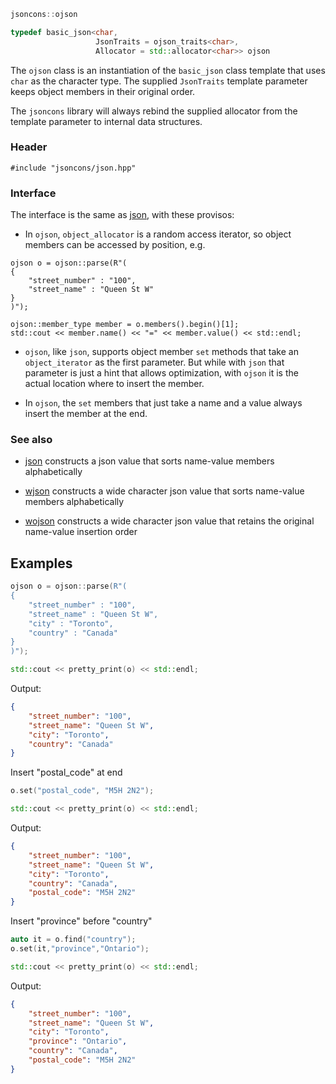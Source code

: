 ```c++
jsoncons::ojson

typedef basic_json<char,
                   JsonTraits = ojson_traits<char>,
                   Allocator = std::allocator<char>> ojson
```
The `ojson` class is an instantiation of the `basic_json` class template that uses `char` as the character type. The supplied `JsonTraits` template parameter keeps object members in their original order. 

The `jsoncons` library will always rebind the supplied allocator from the template parameter to internal data structures.

### Header

    #include "jsoncons/json.hpp"

### Interface

The interface is the same as [json](json), with these provisos:

- In `ojson`, `object_allocator` is a random access iterator, so object members can be accessed by position, e.g.

```
ojson o = ojson::parse(R"(
{
    "street_number" : "100",
    "street_name" : "Queen St W"
}
)");

ojson::member_type member = o.members().begin()[1];
std::cout << member.name() << "=" << member.value() << std::endl;
```
- `ojson`, like `json`, supports object member `set` methods that take an `object_iterator` as the first parameter. But while with `json` that parameter is just a hint that allows optimization, with `ojson` it is the actual location where to insert the member.

- In `ojson`, the `set` members that just take a name and a value always insert the member at the end.

### See also

- [json](json) constructs a json value that sorts name-value members alphabetically

- [wjson](wjson) constructs a wide character json value that sorts name-value members alphabetically

- [wojson](wojson) constructs a wide character json value that retains the original name-value insertion order

## Examples
```c++
ojson o = ojson::parse(R"(
{
    "street_number" : "100",
    "street_name" : "Queen St W",
    "city" : "Toronto",
    "country" : "Canada"
}
)");

std::cout << pretty_print(o) << std::endl;
```
Output:
```json
{
    "street_number": "100",
    "street_name": "Queen St W",
    "city": "Toronto",
    "country": "Canada"
}
```
Insert "postal_code" at end
```c++
o.set("postal_code", "M5H 2N2");

std::cout << pretty_print(o) << std::endl;
```
Output:
```json
{
    "street_number": "100",
    "street_name": "Queen St W",
    "city": "Toronto",
    "country": "Canada",
    "postal_code": "M5H 2N2"
}
```
Insert "province" before "country"
```c++
auto it = o.find("country");
o.set(it,"province","Ontario");

std::cout << pretty_print(o) << std::endl;
```
Output:
```json
{
    "street_number": "100",
    "street_name": "Queen St W",
    "city": "Toronto",
    "province": "Ontario",
    "country": "Canada",
    "postal_code": "M5H 2N2"
}
```
